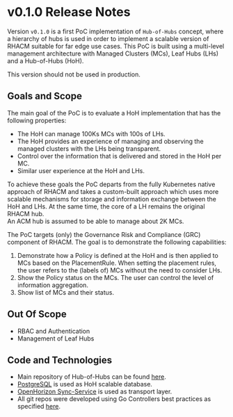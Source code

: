 v0.1.0 Release Notes
====================

Version `v0.1.0` is a first PoC implementation of `Hub-of-Hubs` concept, where a hierarchy of hubs is used in order to implement a scalable version of RHACM suitable for far edge use cases.
This PoC is built using a multi-level management architecture with Managed Clusters (MCs), Leaf Hubs (LHs) and a Hub-of-Hubs (HoH).

This version should not be used in production.

Goals and Scope
---------------

The main goal of the PoC is to evaluate a HoH implementation that has the following properties:

* The HoH can manage 100Ks MCs with 100s of LHs.
* The HoH provides an experience of managing and observing the managed clusters with the LHs being transparent.
* Control over the information that is delivered and stored in the HoH per MC.
* Similar user experience at the HoH and LHs.

To achieve these goals the PoC departs from the fully Kubernetes native approach of RHACM and takes a custom-built 
approach which uses more scalable mechanisms for storage and information exchange between the HoH and LHs. 
At the same time, the core of a LH remains the original RHACM hub.  
An ACM hub is assumed to be able to manage about 2K MCs.

The PoC targets (only) the Governance Risk and Compliance (GRC) component of RHACM. 
The goal is to demonstrate the following capabilities:

1. Demonstrate how a Policy is defined at the HoH and is then applied to MCs based on the PlacementRule. When setting the placement rules, the user refers to the (labels of) MCs without the need to consider LHs.
1. Show the Policy status on the MCs. The user can control the level of information aggregation.
1. Show list of MCs and their status.

Out Of Scope
------------

* RBAC and Authentication
* Management of Leaf Hubs

Code and Technologies
---------------------
* Main repository of Hub-of-Hubs can be found [here](https://github.com/stolostron/multicluster-global-hub).
* [PostgreSQL](https://www.postgresql.org/) is used as HoH scalable database.
* [OpenHorizon Sync-Service](https://github.com/open-horizon/edge-sync-service) is used as transport layer.
* All git repos were developed using Go Controllers best practices as specified [here](https://github.com/stolostron/multicluster-global-hub/blob/main/development.md).
